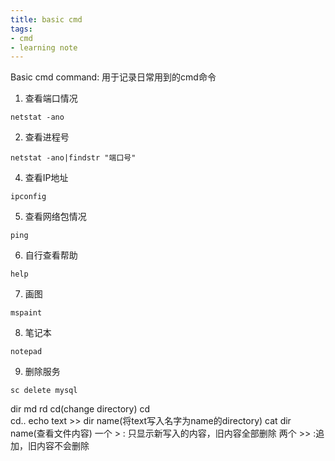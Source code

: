 ```yaml
---
title: basic cmd
tags:
- cmd
- learning note
---
```


Basic cmd command:
用于记录日常用到的cmd命令

1. 查看端口情况
```
netstat -ano
```
2. 查看进程号
```
netstat -ano|findstr "端口号"
```

4. 查看IP地址
```
ipconfig
```
5. 查看网络包情况
```
ping
```

6. 自行查看帮助
```
help
```

7. 画图
```
mspaint
```
8. 笔记本
```
notepad
```

9. 删除服务
```
sc delete mysql
```
dir
md
rd
cd(change directory)
cd\
cd..
echo text  >> dir name(将text写入名字为name的directory)
cat dir name(查看文件内容)
一个 > : 只显示新写入的内容，旧内容全部删除
两个 >> :追加，旧内容不会删除
